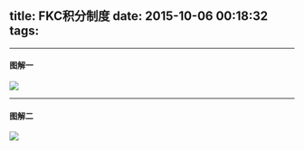 title: FKC积分制度
date: 2015-10-06 00:18:32
tags:
---

---------------------------------------

#### 图解一

<img class="lazy" src="http://pocket-fkc.image.alimmdn.com/fkc_page_banner_placeholder.png@320w" data-original="/pocket-fkc-pages/images/point/system_1.jpg">

---------------------------------------

#### 图解二

<img class="lazy" src="http://pocket-fkc.image.alimmdn.com/fkc_page_banner_placeholder.png@320w" data-original="/pocket-fkc-pages/images/point/system_2.jpg">

